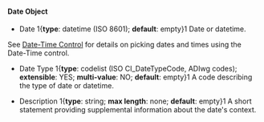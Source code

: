 #### Date Object
  
  * <span class="md-element">Date</span> <i class="fa fa-asterisk required" title="Required"> </i> 1{**type**: datetime (ISO 8601); **default**: empty}1 Date or datetime.
  
  See [Date-Time Control](../edit-window/controls/dateTime-control.md) for details on picking dates and times using the Date-Time control.
  
  * <span class="md-element">Date Type</span> <i class="fa fa-asterisk required" title="Required"> </i> 1{**type**: codelist (ISO CI_DateTypeCode, ADIwg codes); **extensible**: YES; **multi-value**: NO; **default**: empty}1 A code describing the type of date or datetime.
  
  * <span class="md-element">Description</span> 1{**type**: string; **max length**: none; **default**: empty}1 A short statement providing supplemental information about the date's context.
